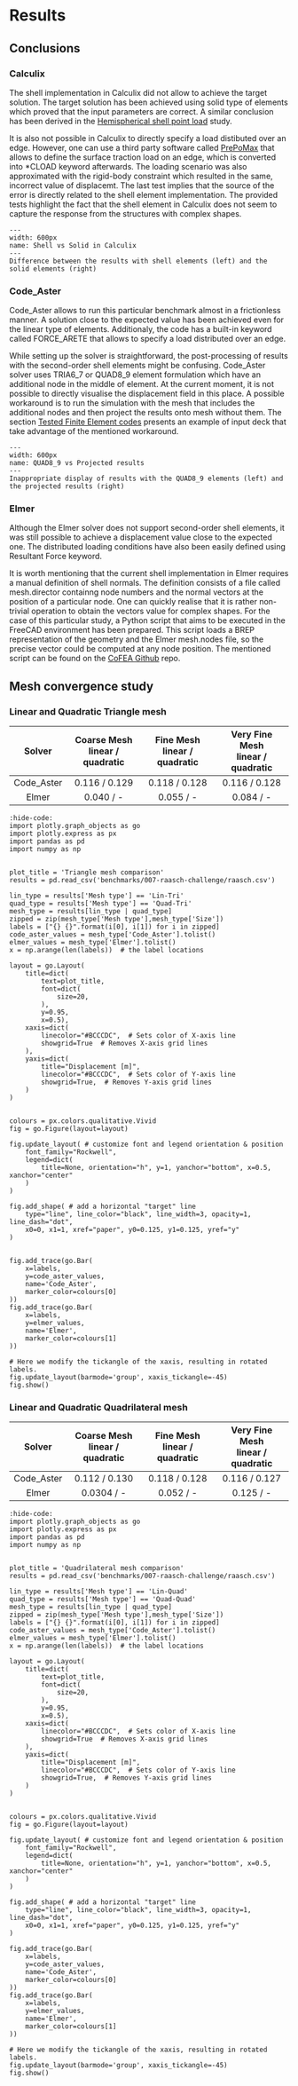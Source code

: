 # Results

## Conclusions
### Calculix
The shell implementation in Calculix did not allow to achieve the target solution. The target solution has been achieved using solid type of elements which proved that the input parameters are correct. A similar conclusion has been derived in the [Hemispherical shell point load](../005-hemispherical-shell-point-load/index) study.

It is also not possible in Calculix to directly specify a load distibuted over an edge. However, one can use a third party software called [PrePoMax](http://lace.fs.uni-mb.si/wordpress/borovinsek/) that allows to define the surface traction load on an edge, which is converted into *CLOAD keyword afterwards. The loading scenario was also approximated with the rigid-body constraint which resulted in the same, incorrect value of displacemt. The last test implies that the source of the error is directly related to the shell element implementation. The provided tests highlight the fact that the shell element in Calculix does not seem to capture the response from the structures with complex shapes.

```{figure} ./calculix.png
---
width: 600px
name: Shell vs Solid in Calculix
---
Difference between the results with shell elements (left) and the solid elements (right)
```

### Code_Aster
Code_Aster allows to run this particular benchmark almost in a frictionless manner. A solution close to the expected value has been achieved even for the linear type of elements. Additionaly, the code has a built-in keyword called FORCE_ARETE that allows to specify a load distributed over an edge.

While setting up the solver is straightforward, the post-processing of results with the second-order shell elements might be confusing. Code_Aster solver uses TRIA6_7 or QUAD8_9 element formulation which have an additional node in the middle of element. At the current moment, it is not possible to directly visualise the displacement field in this place. A possible workaround is to run the simulation with the mesh that includes the additional nodes and then project the results onto mesh without them. The section [Tested Finite Element codes](./tested-codes) presents an example of input deck that take advantage of the mentioned workaround.

```{figure} .   /code_aster_results.png
---
width: 600px
name: QUAD8_9 vs Projected results
---
Inappropriate display of results with the QUAD8_9 elements (left) and the projected results (right)
```

### Elmer
Although the Elmer solver does not support second-order shell elements, it was still possible to achieve a displacement value close to the expected one. The distributed loading conditions have also been easily defined using Resultant Force keyword.

It is worth mentioning that the current shell implementation in Elmer requires a manual definition of shell normals. The definition consists of a file called mesh.director containng node numbers and the normal vectors at the position of a particular node. One can quickly realise that it is rather non-trivial operation to obtain the vectors value for complex shapes. For the case of this particular study, a Python script that aims to be executed in the FreeCAD environment has been prepared. This script loads a BREP representation of the geometry and the Elmer mesh.nodes file, so the precise vector could be computed at any node position. The mentioned script can be found on the [CoFEA Github](https://github.com/spolanski/CoFEA) repo. 

## Mesh convergence study
### Linear and Quadratic Triangle mesh

|   Solver   | Coarse Mesh <br> linear / quadratic | Fine Mesh <br> linear / quadratic | Very Fine Mesh <br> linear / quadratic |
|:----------:|:------------------------------:|:----------------------------:|:------------------------:|
| Code_Aster |          0.116 / 0.129         |         0.118 / 0.128        |           0.116 / 0.128          |
|    Elmer   |          0.040 / -             |         0.055 / -            |           0.084 / -              |


```{jupyter-execute}
:hide-code:
import plotly.graph_objects as go
import plotly.express as px
import pandas as pd
import numpy as np


plot_title = 'Triangle mesh comparison'
results = pd.read_csv('benchmarks/007-raasch-challenge/raasch.csv')

lin_type = results['Mesh type'] == 'Lin-Tri'
quad_type = results['Mesh type'] == 'Quad-Tri'
mesh_type = results[lin_type | quad_type]
zipped = zip(mesh_type['Mesh type'],mesh_type['Size'])
labels = ["{} {}".format(i[0], i[1]) for i in zipped]
code_aster_values = mesh_type['Code_Aster'].tolist()
elmer_values = mesh_type['Elmer'].tolist()
x = np.arange(len(labels))  # the label locations

layout = go.Layout(
    title=dict(
        text=plot_title,
        font=dict(
            size=20,
        ),
        y=0.95,
        x=0.5),
    xaxis=dict(
        linecolor="#BCCCDC",  # Sets color of X-axis line
        showgrid=True  # Removes X-axis grid lines
    ),
    yaxis=dict(
        title="Displacement [m]",  
        linecolor="#BCCCDC",  # Sets color of Y-axis line
        showgrid=True,  # Removes Y-axis grid lines    
    )
)


colours = px.colors.qualitative.Vivid
fig = go.Figure(layout=layout)

fig.update_layout( # customize font and legend orientation & position
    font_family="Rockwell",
    legend=dict(
        title=None, orientation="h", y=1, yanchor="bottom", x=0.5, xanchor="center"
    )
)

fig.add_shape( # add a horizontal "target" line
    type="line", line_color="black", line_width=3, opacity=1, line_dash="dot",
    x0=0, x1=1, xref="paper", y0=0.125, y1=0.125, yref="y"
)


fig.add_trace(go.Bar(
    x=labels,
    y=code_aster_values,
    name='Code_Aster',
    marker_color=colours[0]
))
fig.add_trace(go.Bar(
    x=labels,
    y=elmer_values,
    name='Elmer',
    marker_color=colours[1]
))

# Here we modify the tickangle of the xaxis, resulting in rotated labels.
fig.update_layout(barmode='group', xaxis_tickangle=-45)
fig.show()
```

### Linear and Quadratic Quadrilateral mesh

|   Solver   | Coarse Mesh <br> linear / quadratic | Fine Mesh <br> linear / quadratic | Very Fine Mesh <br> linear / quadratic |
|:----------:|:--------------------------------:|:------------------------------:|:--------------------------:|
| Code_Aster |           0.112 / 0.130          |          0.118 / 0.128         |            0.116 / 0.127           |
|    Elmer   |           0.0304 / -             |          0.052 / -             |            0.125 / -               |

```{jupyter-execute}
:hide-code:
import plotly.graph_objects as go
import plotly.express as px
import pandas as pd
import numpy as np


plot_title = 'Quadrilateral mesh comparison'
results = pd.read_csv('benchmarks/007-raasch-challenge/raasch.csv')

lin_type = results['Mesh type'] == 'Lin-Quad'
quad_type = results['Mesh type'] == 'Quad-Quad'
mesh_type = results[lin_type | quad_type]
zipped = zip(mesh_type['Mesh type'],mesh_type['Size'])
labels = ["{} {}".format(i[0], i[1]) for i in zipped]
code_aster_values = mesh_type['Code_Aster'].tolist()
elmer_values = mesh_type['Elmer'].tolist()
x = np.arange(len(labels))  # the label locations

layout = go.Layout(
    title=dict(
        text=plot_title,
        font=dict(
            size=20,
        ),
        y=0.95,
        x=0.5),
    xaxis=dict(
        linecolor="#BCCCDC",  # Sets color of X-axis line
        showgrid=True  # Removes X-axis grid lines
    ),
    yaxis=dict(
        title="Displacement [m]",  
        linecolor="#BCCCDC",  # Sets color of Y-axis line
        showgrid=True,  # Removes Y-axis grid lines    
    )
)


colours = px.colors.qualitative.Vivid
fig = go.Figure(layout=layout)

fig.update_layout( # customize font and legend orientation & position
    font_family="Rockwell",
    legend=dict(
        title=None, orientation="h", y=1, yanchor="bottom", x=0.5, xanchor="center"
    )
)

fig.add_shape( # add a horizontal "target" line
    type="line", line_color="black", line_width=3, opacity=1, line_dash="dot",
    x0=0, x1=1, xref="paper", y0=0.125, y1=0.125, yref="y"
)

fig.add_trace(go.Bar(
    x=labels,
    y=code_aster_values,
    name='Code_Aster',
    marker_color=colours[0]
))
fig.add_trace(go.Bar(
    x=labels,
    y=elmer_values,
    name='Elmer',
    marker_color=colours[1]
))

# Here we modify the tickangle of the xaxis, resulting in rotated labels.
fig.update_layout(barmode='group', xaxis_tickangle=-45)
fig.show()
```
